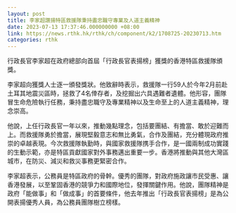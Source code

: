 ```yaml
---
layout: post
title: 李家超讚揚特區救援隊秉持盡忠職守專業及人道主義精神
date: 2023-07-13 17:37:46.000000000 +08:00
link: https://news.rthk.hk/rthk/ch/component/k2/1708725-20230713.htm
categories: rthk
---
```


行政長官李家超在政府總部向首屆「行政長官表揚榜」獲獎的香港特區救援隊頒獎。

李家超向獲獎人士逐一頒發獎狀。他致辭時表示，救援隊一行59人於今年2月前赴土耳其地震災區時，拯救了4名倖存者，及挖掘出六具遇難者遺體。他形容，團隊冒生命危險執行任務，秉持盡忠職守及專業精神以及生命至上的人道主義精神，理念崇高。

他說，上任行政長官一年以來，推動幾點理念，包括要團結、有擔當、敢於迎難而上。而救援隊勇於擔當，展現堅毅意志和無比勇氣，合作及團結，充分體現政府推崇的卓越表現。今次救援隊執勤時，與國家救援隊携手合作，是一國兩制成功實踐的生動示範，亦是特區貢獻國家對外事務邁出重要一步。香港將推動與其他大灣區城巿，在防災、減災和救災事務更緊密合作。

李家超表示，公務員是特區政府的骨幹。優秀的團隊，對政府施政讓市民受惠、讓香港發展，以至鞏固香港的競爭力和國際地位，發揮關鍵作用。他說，團隊精神是政府「能做事」和「做成事」的首要條件，他去年推出「行政長官表揚榜」是為公開表揚優秀人員，為公務員團隊樹立榜樣。
